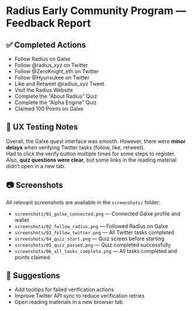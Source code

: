 # Radius Early Community Program — Feedback Report

## ✅ Completed Actions

- Follow Radius on Galxe  
- Follow @radius_xyz on Twitter  
- Follow @ZeroKnight_eth on Twitter  
- Follow @Hyunxukee on Twitter  
- Like and Retweet @radius_xyz Tweet  
- Visit the Radius Website  
- Complete the “About Radius” Quiz  
- Complete the “Alpha Engine” Quiz  
- Claimed 100 Points on Galxe

## 🧪 UX Testing Notes

Overall, the Galxe quest interface was smooth. However, there were **minor delays** when verifying Twitter tasks (follow, like, retweet).  
Had to click the verify button multiple times for some steps to register.  
Also, **quiz questions were clear**, but some links in the reading material didn’t open in a new tab.

## 📷 Screenshots

All relevant screenshots are available in the `screenshots/` folder:
- `screenshots/01_galxe_connected.png` — Connected Galxe profile and wallet  
- `screenshots/02_follow_radius.png` — Followed Radius on Galxe  
- `screenshots/03_follow_twitter.png` — All Twitter tasks completed  
- `screenshots/04_quiz_start.png` — Quiz screen before starting  
- `screenshots/05_quiz_passed.png` — Quiz completed successfully  
- `screenshots/06_all_tasks_complete.png` — All tasks completed and points claimed  

## 🙋 Suggestions

- Add tooltips for failed verification actions  
- Improve Twitter API sync to reduce verification retries  
- Open reading materials in a new browser tab  
